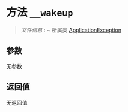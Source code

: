 # 方法 `__wakeup`

> *文件信息* : ~
> 所属类 [ApplicationException](../ApplicationException.md)




## 参数


无参数


## 返回值

无返回值
